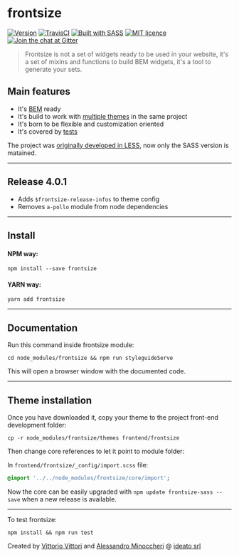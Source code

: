 # frontsize

[![Version](http://img.shields.io/:version-4.0.1-E7C04B.svg)](https://github.com/ideatosrl/frontsize/releases/tag/4.0.1)
[![TravisCI](https://travis-ci.org/ideatosrl/frontsize.svg?branch=master)](https://travis-ci.org/ideatosrl/frontsize/builds)
[![Built with SASS](http://img.shields.io/:language-SASS-ff6799.svg)](http://badges.github.io/badgerbadgerbadger/)
[![MIT licence](http://img.shields.io/:license-MIT-00AFFF.svg)](https://github.com/ideatosrl/frontsize/blob/master/LICENSE.md)
[![Join the chat at Gitter](http://img.shields.io/:gitter-chat-00AFFF.svg)](https://gitter.im/ideatosrl/frontsize)

>  Frontsize is not a set of widgets ready to be used in your website, it's a set
>  of mixins and functions to build BEM widgets, it's  a tool to generate your sets.

## Main features

- It's [BEM][bem] ready
- It's build to work with [multiple themes][themes] in the same project
- It's born to be flexible and customization oriented
- It's covered by [tests][test]

The project was [originally developed in LESS][less], now only the SASS version is matained.

--------------------------------------------------------------------------------

## Release 4.0.1

- Adds `$frontsize-release-infos` to theme config
- Removes `a-pollo` module from node dependencies

---
## Install

#### NPM way:

```
npm install --save frontsize
```

#### YARN way:

```
yarn add frontsize
```

--------------------------------------------------------------------------------

## Documentation

Run this command inside frontsize module:

```
cd node_modules/frontsize && npm run styleguideServe
```

This will open a browser window with the documented code.

--------------------------------------------------------------------------------

## Theme installation

Once you have downloaded it, copy your theme to the project front-end development folder:

```
cp -r node_modules/frontsize/themes frontend/frontsize
```

Then change core references to let it point to module folder:

In `frontend/frontsize/_config/import.scss` file:

```sass
@import '../../node_modules/frontsize/core/import';
```

Now the core can be easily upgraded with `npm update frontsize-sass --save` when a new release is available.

--------------------------------------------------------------------------------

To test frontsize:

```
npm install && npm run test
```

Created by [Vittorio Vittori][vitto] and [Alessandro Minoccheri][minompi] @ [ideato srl][ideato]

[test]: https://github.com/ideatosrl/frontsize/blob/master/test/js/
[themes]: https://github.com/ideatosrl/frontsize/tree/master/themes
[bem]: https://github.com/ideatosrl/frontsize/blob/master/test/js/components-bem.js
[dustman]: https://github.com/ideatosrl/dustman
[ideato]: http://www.ideato.it
[less]: https://github.com/ideatosrl/frontsize-less
[minompi]: https://twitter.com/minompi
[frontsize]: https://github.com/ideatosrl/frontsize
[sassdoc]: http://sassdoc.com/
[tests]: https://github.com/ideatosrl/frontsize-sass/tree/master/test/js
[vitto]: https://twitter.com/vttrx

